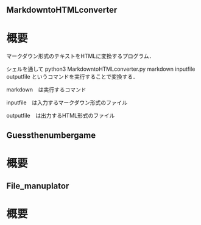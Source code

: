 ## MarkdowntoHTMLconverter
# 概要
マークダウン形式のテキストをHTMLに変換するプログラム．

シェルを通して python3 MarkdowntoHTMLconverter.py markdown inputfile outputfile というコマンドを実行することで変換する．

markdown　は実行するコマンド

inputfile　は入力するマークダウン形式のファイル

outputfile　は出力するHTML形式のファイル



## Guessthenumbergame
# 概要

## File_manuplator
# 概要
